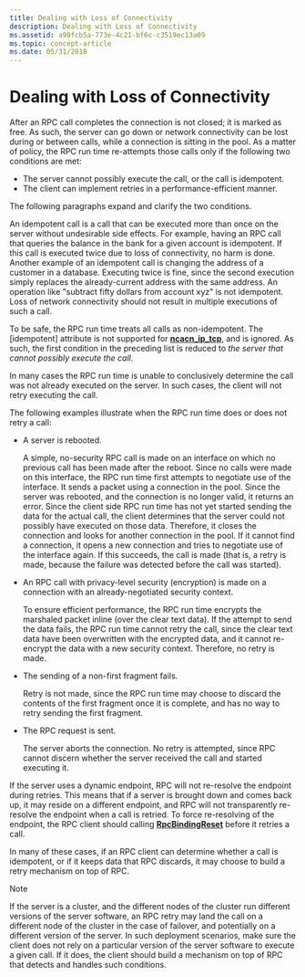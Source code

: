 ```yaml
---
title: Dealing with Loss of Connectivity
description: Dealing with Loss of Connectivity
ms.assetid: a90fcb5a-773e-4c21-bf6c-c3519ec13a09
ms.topic: concept-article
ms.date: 05/31/2018
---
```


# Dealing with Loss of Connectivity

After an RPC call completes the connection is not closed; it is marked as free. As such, the server can go down or network connectivity can be lost during or between calls, while a connection is sitting in the pool. As a matter of policy, the RPC run time re-attempts those calls only if the following two conditions are met:

-   The server cannot possibly execute the call, or the call is idempotent.
-   The client can implement retries in a performance-efficient manner.

The following paragraphs expand and clarify the two conditions.

An idempotent call is a call that can be executed more than once on the server without undesirable side effects. For example, having an RPC call that queries the balance in the bank for a given account is idempotent. If this call is executed twice due to loss of connectivity, no harm is done. Another example of an idempotent call is changing the address of a customer in a database. Executing twice is fine, since the second execution simply replaces the already-current address with the same address. An operation like "subtract fifty dollars from account xyz" is not idempotent. Loss of network connectivity should not result in multiple executions of such a call.

To be safe, the RPC run time treats all calls as non-idempotent. The \[idempotent\] attribute is not supported for [**ncacn\_ip\_tcp**](/windows/desktop/Midl/ncacn-ip-tcp), and is ignored. As such, the first condition in the preceding list is reduced to *the server that cannot possibly execute the call*.

In many cases the RPC run time is unable to conclusively determine the call was not already executed on the server. In such cases, the client will not retry executing the call.

The following examples illustrate when the RPC run time does or does not retry a call:

-   A server is rebooted.

    A simple, no-security RPC call is made on an interface on which no previous call has been made after the reboot. Since no calls were made on this interface, the RPC run time first attempts to negotiate use of the interface. It sends a packet using a connection in the pool. Since the server was rebooted, and the connection is no longer valid, it returns an error. Since the client side RPC run time has not yet started sending the data for the actual call, the client determines that the server could not possibly have executed on those data. Therefore, it closes the connection and looks for another connection in the pool. If it cannot find a connection, it opens a new connection and tries to negotiate use of the interface again. If this succeeds, the call is made (that is, a retry is made, because the failure was detected before the call was started).

-   An RPC call with privacy-level security (encryption) is made on a connection with an already-negotiated security context.

    To ensure efficient performance, the RPC run time encrypts the marshaled packet inline (over the clear text data). If the attempt to send the data fails, the RPC run time cannot retry the call, since the clear text data have been overwritten with the encrypted data, and it cannot re-encrypt the data with a new security context. Therefore, no retry is made.

-   The sending of a non-first fragment fails.

    Retry is not made, since the RPC run time may choose to discard the contents of the first fragment once it is complete, and has no way to retry sending the first fragment.

-   The RPC request is sent.

    The server aborts the connection. No retry is attempted, since RPC cannot discern whether the server received the call and started executing it.

If the server uses a dynamic endpoint, RPC will not re-resolve the endpoint during retries. This means that if a server is brought down and comes back up, it may reside on a different endpoint, and RPC will not transparently re-resolve the endpoint when a call is retried. To force re-resolving of the endpoint, the RPC client should calling [**RpcBindingReset**](/windows/desktop/api/Rpcdce/nf-rpcdce-rpcbindingreset) before it retries a call.

In many of these cases, if an RPC client can determine whether a call is idempotent, or if it keeps data that RPC discards, it may choose to build a retry mechanism on top of RPC.

> [!Note]  
> If the server is a cluster, and the different nodes of the cluster run different versions of the server software, an RPC retry may land the call on a different node of the cluster in the case of failover, and potentially on a different version of the server. In such deployment scenarios, make sure the client does not rely on a particular version of the server software to execute a given call. If it does, the client should build a mechanism on top of RPC that detects and handles such conditions.

 

 

 
